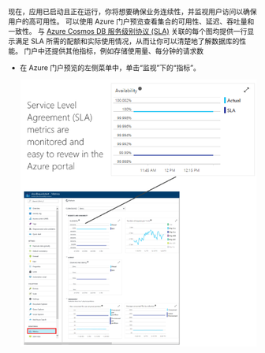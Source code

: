 现在，应用已启动且正在运行，你将想要确保业务连续性，并监视用户访问以确保用户的高可用性。 可以使用 Azure 门户预览查看集合的可用性、延迟、吞吐量和一致性。 与 [Azure Cosmos DB 服务级别协议 (SLA)](https://www.azure.cn/support/sla/cosmos-db/) 关联的每个图均提供一行显示满足 SLA 所需的配额和实际使用情况，从而让你可以清楚地了解数据库的性能。 门户中还提供其他指标，例如存储使用量、每分钟的请求数

* 在 Azure 门户预览的左侧菜单中，单击“监视”下的“指标”。

   ![包含示例数据的待办事项应用](./media/cosmosdb-tutorial-review-slas/azure-cosmosdb-portal-metrics-slas.png)
